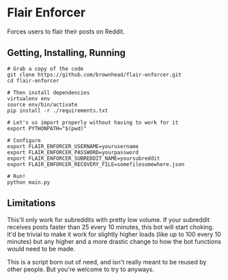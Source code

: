 # Flair Enforcer

Forces users to flair their posts on Reddit.

## Getting, Installing, Running

```shell
# Grab a copy of the code
git clone https://github.com/brownhead/flair-enforcer.git
cd flair-enforcer

# Then install dependencies
virtualenv env
source env/bin/activate
pip install -r ./requirements.txt

# Let's us import properly without having to work for it
export PYTHONPATH="$(pwd)"

# Configure
export FLAIR_ENFORCER_USERNAME=yourusername
export FLAIR_ENFORCER_PASSWORD=yourpassword
export FLAIR_ENFORCER_SUBREDDIT_NAME=yoursubreddit
export FLAIR_ENFORCER_RECOVERY_FILE=somefilesomewhere.json

# Run!
python main.py
```

## Limitations

This'll only work for subreddits with pretty low volume. If your subreddit receives posts faster than 25 every 10 minutes, this bot will start choking. It'd be trivial to make it work for slightly higher loads (like up to 100 every 10 minutes) but any higher and a more drastic change to how the bot functions would need to be made.

This is a script born out of need, and isn't really meant to be reused by other people. But you're welcome to try to anyways.
